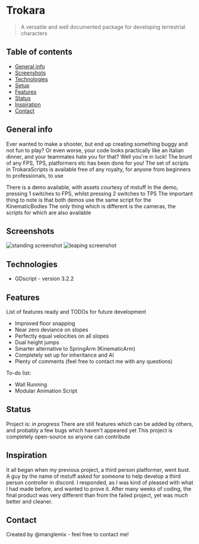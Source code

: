 # Trokara
> A versatile and well documented package for developing terrestrial characters

## Table of contents
* [General info](#general-info)
* [Screenshots](#screenshots)
* [Technologies](#technologies)
* [Setup](#setup)
* [Features](#features)
* [Status](#status)
* [Inspiration](#inspiration)
* [Contact](#contact)

## General info
Ever wanted to make a shooter, but end up creating something buggy and not fun to play?
Or even worse, your code looks practically like an Italian dinner, and your teammates hate you for that?
Well you're in luck! The brunt of any FPS, TPS, platformers etc has been done for you!
The set of scripts in TrokaraScripts is available free of any royalty, for anyone from beginners to professionals, to use

There is a demo available, with assets courtesy of mstuff
In the demo, pressing 1 switches to FPS, whilst pressing 2 switches to TPS
The important thing to note is that both demos use the same script for the KinematicBodies
The only thing which is different is the cameras, the scripts for which are also available

## Screenshots
![standing screenshot](./img/standing.png)
![leaping screenshot](./img/leaping.png)

## Technologies
* GDscript - version 3.2.2

## Features
List of features ready and TODOs for future development
* Improved floor snapping
* Near zero deviance on slopes
* Perfectly equal velocities on all slopes
* Dual height jumps
* Smarter alternative to SpringArm (KinematicArm)
* Completely set up for inheritance and AI
* Plenty of comments (feel free to contact me with any questions)

To-do list:
* Wall Running
* Modular Animation Script

## Status
Project is: _in progress_
There are still features which can be added by others, and probably a few bugs which haven't appeared yet
This project is completely open-source so anyone can contribute

## Inspiration
It all began when my previous project, a third person platformer, went bust. A guy by the name of mstuff asked for someone to help develop a third person controller in discord. I responded, as I was kind of pleased with what I had made before, and wanted to prove it. After many weeks of coding, the final product was very different than from the failed project, yet was much better and cleaner.

## Contact
Created by @manglemix - feel free to contact me!
